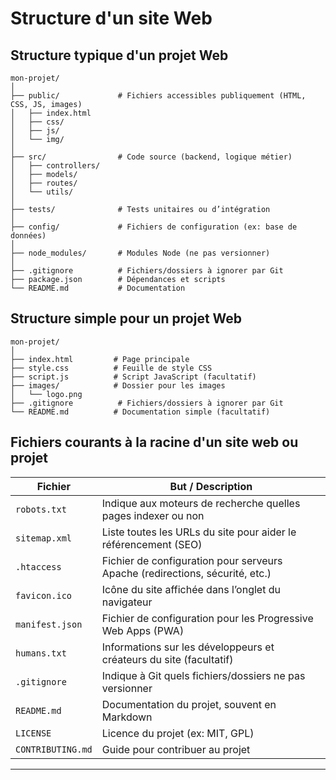 # Structure d'un site Web

## Structure typique d'un projet Web 
```
mon-projet/
│
├── public/             # Fichiers accessibles publiquement (HTML, CSS, JS, images)
│   ├── index.html
│   ├── css/
│   ├── js/
│   └── img/
│
├── src/                # Code source (backend, logique métier)
│   ├── controllers/
│   ├── models/
│   ├── routes/
│   └── utils/
│
├── tests/              # Tests unitaires ou d’intégration
│
├── config/             # Fichiers de configuration (ex: base de données)
│
├── node_modules/       # Modules Node (ne pas versionner)
│
├── .gitignore          # Fichiers/dossiers à ignorer par Git
├── package.json        # Dépendances et scripts
└── README.md           # Documentation
```
## Structure simple pour un projet Web

```
mon-projet/
│
├── index.html         # Page principale
├── style.css          # Feuille de style CSS
├── script.js          # Script JavaScript (facultatif)
├── images/            # Dossier pour les images
│   └── logo.png
├── .gitignore          # Fichiers/dossiers à ignorer par Git
└── README.md          # Documentation simple (facultatif)

```
## Fichiers courants à la racine d'un site web ou projet

| **Fichier**         | **But / Description**                                    |
|---------------------|----------------------------------------------------------|
| `robots.txt`        | Indique aux moteurs de recherche quelles pages indexer ou non |
| `sitemap.xml`       | Liste toutes les URLs du site pour aider le référencement (SEO) |
| `.htaccess`         | Fichier de configuration pour serveurs Apache (redirections, sécurité, etc.) |
| `favicon.ico`       | Icône du site affichée dans l’onglet du navigateur      |
| `manifest.json`     | Fichier de configuration pour les Progressive Web Apps (PWA) |
| `humans.txt`        | Informations sur les développeurs et créateurs du site (facultatif) |
| `.gitignore`        | Indique à Git quels fichiers/dossiers ne pas versionner  |
| `README.md`         | Documentation du projet, souvent en Markdown             |
| `LICENSE`           | Licence du projet (ex: MIT, GPL)                         |
| `CONTRIBUTING.md`   | Guide pour contribuer au projet                           |

---